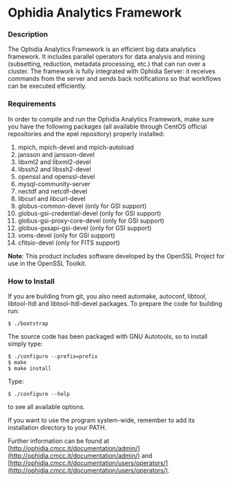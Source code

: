 # Ophidia Analytics Framework

### Description

The Ophidia Analytics Framework is an efficient big data analytics framework. 
It includes parallel operators for data analysis and mining (subsetting, reduction, metadata processing, etc.) that can run over a cluster.
The framework is fully integrated with Ophidia Server: it receives commands from the server and sends back notifications so that workflows can be executed efficiently.

### Requirements

In order to compile and run the Ophidia Analytics Framework, make sure you have the following packages (all available through CentOS official repositories and the epel repository) properly installed:

1. mpich, mpich-devel and mpich-autoload
2. jansson and jansson-devel
3. libxml2 and libxml2-devel
4. libssh2 and libssh2-devel
5. openssl and openssl-devel
6. mysql-community-server
7. nectdf and netcdf-devel
8. libcurl and libcurl-devel
9. globus-common-devel (only for GSI support)
10. globus-gsi-credential-devel (only for GSI support)
11. globus-gsi-proxy-core-devel (only for GSI support)
12. globus-gssapi-gsi-devel (only for GSI support)
13. voms-devel (only for GSI support)
14. cfitsio-devel (only for FITS support)

**Note**:
This product includes software developed by the OpenSSL Project for use in the OpenSSL Toolkit.

### How to Install

If you are building from git, you also need automake, autoconf, libtool, libtool-ltdl and libtool-ltdl-devel packages. To prepare the code for building run:

```
$ ./bootstrap 
```

The source code has been packaged with GNU Autotools, so to install simply type:

```
$ ./configure --prefix=prefix
$ make
$ make install
```

Type:

```
$ ./configure --help
```

to see all available options.

If you want to use the program system-wide, remember to add its installation directory to your PATH.

Further information can be found at [http://ophidia.cmcc.it/documentation/admin/](http://ophidia.cmcc.it/documentation/admin/) and [http://ophidia.cmcc.it/documentation/users/operators/](http://ophidia.cmcc.it/documentation/users/operators/).
